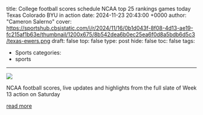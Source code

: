 title: College football scores schedule NCAA top 25 rankings games today Texas Colorado BYU in action
date: 2024-11-23 20:43:00 +0000
author: "Cameron Salerno"
cover: https://sportshub.cbsistatic.com/i/r/2024/11/16/0b1d043f-8f08-4d13-ae19-fc215af1b63e/thumbnail/1200x675/8b542dea6b0ec25ea6f0d8a5bdb6d5c3/texas-ewers.png
draft: false
top: false
type: post
hide: false
toc: false
tags:
  - Sports
categories:
  - sports
---

![](https://sportshub.cbsistatic.com/i/r/2024/11/16/0b1d043f-8f08-4d13-ae19-fc215af1b63e/thumbnail/1200x675/8b542dea6b0ec25ea6f0d8a5bdb6d5c3/texas-ewers.png)

NCAA football scores, live updates and highlights from the full slate of Week 13 action on Saturday

[read more](https://www.cbssports.com/college-football/news/college-football-scores-schedule-ncaa-top-25-rankings-games-today-texas-colorado-byu-in-action/live/)

